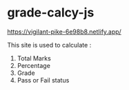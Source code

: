 # grade-calcy-js

https://vigilant-pike-6e98b8.netlify.app/ 

This site is used to calculate :
1. Total Marks
2. Percentage
3. Grade
4. Pass or Fail status
